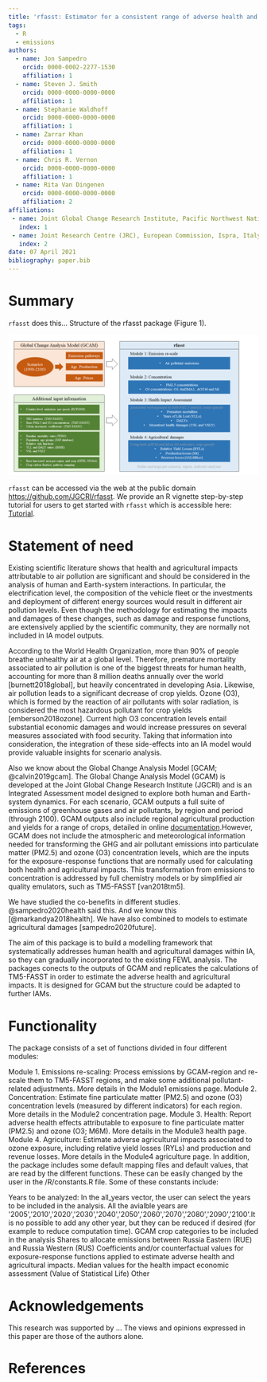 ```yaml
---
title: 'rfasst: Estimator for a consistent range of adverse health and agricultural effects attributable to air pollution for alternate futures'
tags:
  - R
  - emissions
authors:
  - name: Jon Sampedro
    orcid: 0000-0002-2277-1530
    affiliation: 1
  - name: Steven J. Smith
    orcid: 0000-0000-0000-0000
    affiliation: 1
  - name: Stephanie Waldhoff
    orcid: 0000-0000-0000-0000
    affiliation: 1
  - name: Zarrar Khan
    orcid: 0000-0000-0000-0000
    affiliation: 1
  - name: Chris R. Vernon
    orcid: 0000-0000-0000-0000
    affiliation: 1
  - name: Rita Van Dingenen
    orcid: 0000-0000-0000-0000
    affiliation: 2
affiliations:
 - name: Joint Global Change Research Institute, Pacific Northwest National Laboratory, College Park, MD, USA
   index: 1
 - name: Joint Research Centre (JRC), European Commission, Ispra, Italy
   index: 2
date: 07 April 2021
bibliography: paper.bib
---
```

# Summary
`rfasst` does this... Structure of the rfasst package (Figure 1).

![Structure of the rfasst package](figure_rfasst.png)

`rfasst` can be accessed via the web at the public domain https://github.com/JGCRI/rfasst. We provide an R vignette step-by-step tutorial for users to get started with `rfasst` which is accessible here: [Tutorial](https://jgcri.github.io/rfasst/).


# Statement of need
Existing scientific literature shows that health and agricultural impacts attributable to air pollution are significant and should be considered in the analysis of human and Earth-system interactions. 
In particular, the electrification level, the composition of the vehicle fleet or the investments and deployment of different energy sources would result in different air pollution levels. 
Even though the methodology for estimating the impacts and damages of these changes, such as damage and response functions, are extensively applied by the scientific community, they are normally not included in IA model outputs.

According to the World Health Organization, more than 90% of people breathe unhealthy air at a global level. Therefore, premature mortality associated to air pollution is one of the biggest threats for human health, 
accounting for more than 8 million deaths annually over the world [burnett2018global], but heavily concentrated in developing Asia.  Likewise, air pollution leads to a significant decrease of crop yields. 
Ozone (O3), which is formed by the reaction of air pollutants with solar radiation, is considered the most hazardous pollutant for crop yields [emberson2018ozone]. Current high O3 concentration levels entail substantial economic damages 
and would increase pressures on several measures associated with food security. Taking that information into consideration, the integration of these side-effects into an IA model would provide valuable insights for scenario analysis.

Also we know about the Global Change Analysis Model [GCAM; @calvin2019gcam]. The Global Change Analysis Model (GCAM) is developed at the Joint Global Change Research Institute (JGCRI) and is an Integrated Assessment model 
designed to explore both human and Earth-system dynamics. For each scenario, GCAM outputs a full suite of emissions of greenhouse gases and air pollutants, by region and period (through 2100). 
GCAM outputs also include regional agricultural production and yields for a range of crops, detailed in online [documentation](https://github.com/JGCRI/gcam-doc/blob/gh-pages/aglu.md).However, GCAM does not include the atmospheric 
and meteorological information needed for transforming the GHG and air pollutant emissions into particulate matter (PM2.5) and ozone (O3) concentration levels, which are the inputs for the exposure-response functions 
that are normally used for calculating both health and agricultural impacts. This transformation from emissions to concentration is addressed by full chemistry models or by simplified air quality emulators, such as TM5-FASST [van2018tm5].

We have studied the co-benefits in different studies. @sampedro2020health said this.  And we know this [@markandya2018health].  We have also combined to models to estimate agricultural damages [sampedro2020future].

The aim of this package is to build a modelling framework that systematically addresses human health and agricultural damages within IA, so they can gradually incorporated to the existing FEWL analysis. 
The packages conects to the outputs of GCAM and replicates the calculations of TM5-FASST in order to estimate the adverse health and agricultural impacts.
It is designed for GCAM but the structure could be adapted to further IAMs.

# Functionality
The package consists of a set of functions divided in four different modules:

Module 1. Emissions re-scaling: Process emissions by GCAM-region and re-scale them to TM5-FASST regions, and make some additional pollutant-related adjustments. More details in the Module1 emissions page.
Module 2. Concentration: Estimate fine particulate matter (PM2.5) and ozone (O3) concentration levels (measured by different indicators) for each region. More details in the Module2 concentration page.
Module 3. Health: Report adverse health effects attributable to exposure to fine particulate matter (PM2.5) and ozone (O3; M6M). More details in the Module3 health page.
Module 4. Agriculture: Estimate adverse agricultural impacts associated to ozone exposure, including relative yield losses (RYLs) and production and revenue losses. More details in the Module4 agriculture page.
In addition, the package includes some default mapping files and default values, that are read by the different functions. These can be easily changed by the user in the /R/constants.R file. Some of these constants include:

Years to be analyzed: In the all_years vector, the user can select the years to be included in the analysis. All the avialble years are '2005','2010','2020','2030','2040','2050','2060','2070','2080','2090','2100'.It is no possible to add any other year, but they can be reduced if desired (for example to reduce computation time).
GCAM crop categories to be included in the analysis
Shares to allocate emissions between Russia Eastern (RUE) and Russia Western (RUS)
Coefficients and/or counterfactual values for exposure-response functions applied to estimate adverse health and agricultural impacts.
Median values for the health impact economic assessment (Value of Statistical Life)
Other

# Acknowledgements
This research was supported by ... The views and opinions expressed in this paper are those of the authors alone.

# References
